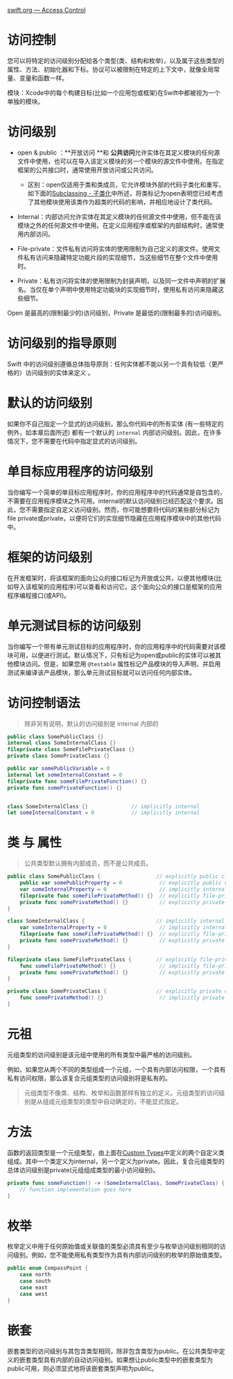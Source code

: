 [swift.org — Access Control](https://docs.swift.org/swift-book/LanguageGuide/AccessControl.html)





# 访问控制

​		您可以将特定的访问级别分配给各个类型(类、结构和枚举)，以及属于这些类型的属性、方法、初始化器和下标。协议可以被限制在特定的上下文中，就像全局常量、变量和函数一样。



模块：Xcode中的每个构建目标(比如一个应用包或框架)在Swift中都被视为一个单独的模块。



# 访问级别

* open & public ：**开放访问 **和 **公共访问**允许实体在其定义模块的任何源文件中使用，也可以在导入该定义模块的另一个模块的源文件中使用。在指定框架的公共接口时，通常使用开放访问或公共访问。
  * 区别：open仅适用于类和类成员，它允许模块外部的代码子类化和重写，如下面的[Subclassing - 子类化](https://docs.swift.org/swift-book/LanguageGuide/AccessControl.html#ID16)中所述，将类标记为open表明您已经考虑了其他模块使用该类作为超类的代码的影响，并相应地设计了类代码。
* Internal：内部访问允许实体在其定义模块的任何源文件中使用，但不能在该模块之外的任何源文件中使用。在定义应用程序或框架的内部结构时，通常使用内部访问。

* File-private：文件私有访问将实体的使用限制为自己定义的源文件。使用文件私有访问来隐藏特定功能片段的实现细节，当这些细节在整个文件中使用时。
* Private：私有访问将实体的使用限制为封装声明，以及同一文件中声明的扩展名。当仅在单个声明中使用特定功能块的实现细节时，使用私有访问来隐藏这些细节。



Open 是最高的(限制最少的)访问级别，Private 是最低的(限制最多的)访问级别。



# 访问级别的指导原则

Swift 中的访问级别遵循总体指导原则：任何实体都不能以另一个具有较低（更严格的）访问级别的实体来定义 。



# 默认的访问级别

如果你不自己指定一个显式的访问级别，那么你代码中的所有实体 (有一些特定的例外，如本章后面所述) 都有一个默认的 `internal` 内部访问级别。因此，在许多情况下，您不需要在代码中指定显式的访问级别。



# 单目标应用程序的访问级别

当你编写一个简单的单目标应用程序时，你的应用程序中的代码通常是自包含的，不需要在应用程序模块之外可用。internal的默认访问级别已经匹配这个要求。因此，您不需要指定自定义访问级别。然而，你可能想要将代码的某些部分标记为file private或private，以便将它们的实现细节隐藏在应用程序模块中的其他代码中。



# 框架的访问级别

在开发框架时，将该框架的面向公众的接口标记为开放或公共，以便其他模块(比如导入该框架的应用程序)可以查看和访问它。这个面向公众的接口是框架的应用程序编程接口(或API)。



# 单元测试目标的访问级别

当你编写一个带有单元测试目标的应用程序时，你的应用程序中的代码需要对该模块可用，以便进行测试。默认情况下，只有标记为open或public的实体可以被其他模块访问。但是，如果您用 `@testable` 属性标记产品模块的导入声明，并启用测试来编译该产品模块，那么单元测试目标就可以访问任何内部实体。



# 访问控制语法

> 除非另有说明，默认的访问级别是 internal 内部的

```swift
public class SomePublicClass {}
internal class SomeInternalClass {}
fileprivate class SomeFilePrivateClass {}
private class SomePrivateClass {}

public var somePublicVariable = 0
internal let someInternalConstant = 0
fileprivate func someFilePrivateFunction() {}
private func somePrivateFunction() {}


class SomeInternalClass {}              // implicitly internal
let someInternalConstant = 0            // implicitly internal
```





#  类 与 属性

> 公共类型默认拥有内部成员，而不是公共成员。

```swift
public class SomePublicClass {                  // explicitly public class
    public var somePublicProperty = 0            // explicitly public class member
    var someInternalProperty = 0                 // implicitly internal class member
    fileprivate func someFilePrivateMethod() {}  // explicitly file-private class member
    private func somePrivateMethod() {}          // explicitly private class member
}

class SomeInternalClass {                       // implicitly internal class
    var someInternalProperty = 0                 // implicitly internal class member
    fileprivate func someFilePrivateMethod() {}  // explicitly file-private class member
    private func somePrivateMethod() {}          // explicitly private class member
}

fileprivate class SomeFilePrivateClass {        // explicitly file-private class
    func someFilePrivateMethod() {}              // implicitly file-private class member
    private func somePrivateMethod() {}          // explicitly private class member
}

private class SomePrivateClass {                // explicitly private class
    func somePrivateMethod() {}                  // implicitly private class member
}
```



#  元祖

元组类型的访问级别是该元组中使用的所有类型中最严格的访问级别。

例如，如果您从两个不同的类型组成一个元组，一个具有内部访问权限，一个具有私有访问权限，那么该复合元组类型的访问级别将是私有的。

> 元组类型不像类、结构、枚举和函数那样有独立的定义。元组类型的访问级别是从组成元组类型的类型中自动确定的，不能显式指定。



# 方法

函数的返回类型是一个元组类型，由上面在[Custom Types](https://docs.swift.org/swift-book/LanguageGuide/AccessControl.html#ID11)中定义的两个自定义类组成。其中一个类定义为internal，另一个定义为private。因此，复合元组类型的总体访问级别是private(元组组成类型的最小访问级别)。

```swift
private func someFunction() -> (SomeInternalClass, SomePrivateClass) {
    // function implementation goes here
}
```



# 枚举

枚举定义中用于任何原始值或关联值的类型必须具有至少与枚举访问级别相同的访问级别。例如，您不能使用私有类型作为具有内部访问级别的枚举的原始值类型。

```swift
public enum CompassPoint {
    case north
    case south
    case east
    case west
}
```



# 嵌套

嵌套类型的访问级别与其包含类型相同，除非包含类型为public。在公共类型中定义的嵌套类型具有内部的自动访问级别。如果想让public类型中的嵌套类型为public可用，则必须显式地将该嵌套类型声明为public。



























